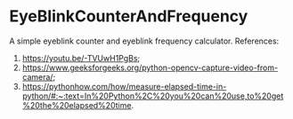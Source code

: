 # EyeBlinkCounterAndFrequency
A simple eyeblink counter and eyeblink frequency calculator. 
References: 
1. https://youtu.be/-TVUwH1PgBs; 
2. https://www.geeksforgeeks.org/python-opencv-capture-video-from-camera/; 
3. https://pythonhow.com/how/measure-elapsed-time-in-python/#:~:text=In%20Python%2C%20you%20can%20use,to%20get%20the%20elapsed%20time.
